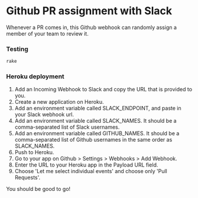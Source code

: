 # Github PR assignment with Slack

Whenever a PR comes in, this Github webhook can randomly assign a member of your team to review it.

### Testing

```bash
rake
```

### Heroku deployment

1. Add an Incoming Webhook to Slack and copy the URL that is provided to you.
2. Create a new application on Heroku.
3. Add an environment variable called SLACK_ENDPOINT, and paste in your Slack webhook url.
4. Add an environment variable called SLACK_NAMES. It should be a comma-separated list of Slack usernames.
5. Add an environment variable called GITHUB_NAMES. It should be a comma-separated list of Github usernames in the same order as SLACK_NAMES.
6. Push to Heroku.
7. Go to your app on Github > Settings > Webhooks > Add Webhook.
8. Enter the URL to your Heroku app in the Payload URL field.
9. Choose 'Let me select individual events' and choose only 'Pull Requests'.

You should be good to go!
